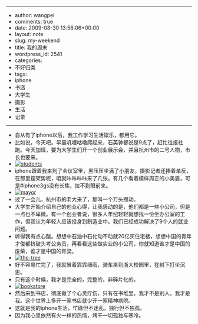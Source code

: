 - --
- author: wangpei
- comments: true
- date: 2009-08-30 13:56:06+00:00
- layout: note
- slug: my-weekend
- title: 我的周末
- wordpress_id: 2541
- categories:
- 不好归类
- tags:
- iphone
- 书店
- 大学生
- 摄影
- 生活
- 记录
- --
- 自从有了iphone以后，我工作学习生活娱乐，都用它。
- 比如说，今天吧。早晨叽哩咕噜爬起来，石英钟都说是9点了，赶忙往报社跑。今天加班，要为大学生们开一个创业展示会，并且杭州市的二号人物，市长也要来。
- [![students](http://farm3.static.flickr.com/2482/3870796502_0bf7d4a9fd_o.jpg)](http://www.flickr.com/photos/lookoo/3870796502/)
- iphone跟着我来到了会议室里，黑压压坐满了小朋友，摄影记者还捧着单反，在那里摆架势呢，咱就咔咔咔咔来了几张。有几个看着模样周正的小美眉，可是#iphone3gs没有长焦，拉不到眼前来。
- [![mayor](http://farm3.static.flickr.com/2485/3870796476_26c5d1c575_o.jpg)](http://www.flickr.com/photos/lookoo/3870796476/)
- 过了一会儿，杭州市的老大来了，那叫一个万头攒动。
- 大学生开始介绍自己的创业心得，让我感动的是，他们都是一些小公司，但是一点也不卑微。有一个创业者说，很多人年纪轻轻就想找一份坐办公室的工作，但我认为年轻人应该投身到制造业中。我们已经成功解决了9个人的就业问题。
- 听得我有点心酸。想想中石油中石化动不动就20亿买住宅楼，想想中国的青年才俊都挤破头考公务员，再看看这些做实业的小公司，你就知道谁才是中国的废柴，谁才是中国的脊梁。
- [![the-tree](http://farm3.static.flickr.com/2547/3870796470_f31895d7c6.jpg)](http://www.flickr.com/photos/lookoo/3870796470/)
- 好不容易忙完了，我就冒着霏霏细雨，骑车来到浙大校园里，在树下打坐沉思。
- 只有这个时候，我才是完全的，完整的，非碎片化的。
- [![bookstore](http://farm4.static.flickr.com/3512/3870796466_7444b9bf63_o.jpg)](http://www.flickr.com/photos/lookoo/3870796466/)
- 然后来到书店，彻底做了个心灵疗伤，只有在书堆里，我才不是别人，我才是我。这个世界上多开一家书店就少开一家精神病院。  
- 这就是我的iphone生活，忙碌但不迷乱，独行但不独孤。
- 因为我心里依然有火一样的热情，烤干一切孤独与寒冷。
